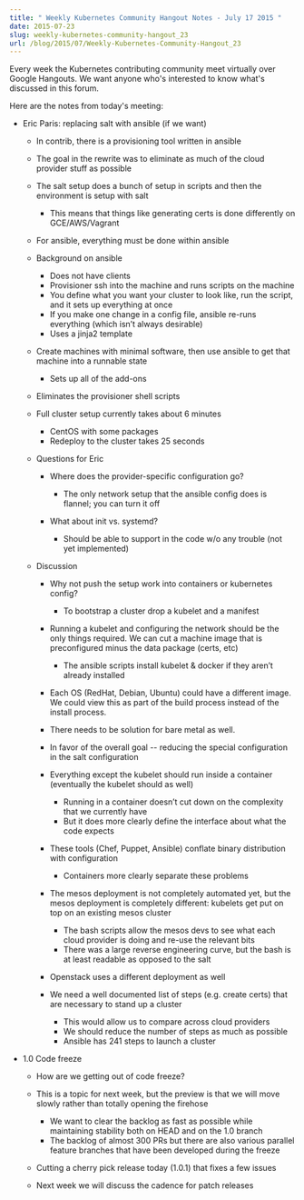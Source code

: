 ```yaml
---
title: " Weekly Kubernetes Community Hangout Notes - July 17 2015 "
date: 2015-07-23
slug: weekly-kubernetes-community-hangout_23
url: /blog/2015/07/Weekly-Kubernetes-Community-Hangout_23
---
```





Every week the Kubernetes contributing community meet virtually over Google Hangouts. We want anyone who's interested to know what's discussed in this forum.

Here are the notes from today's meeting:



- Eric Paris: replacing salt with ansible (if we want)

  - In contrib, there is a provisioning tool written in ansible
  - The goal in the rewrite was to eliminate as much of the cloud provider stuff as possible
  - The salt setup does a bunch of setup in scripts and then the environment is setup with salt

    - This means that things like generating certs is done differently on GCE/AWS/Vagrant
  - For ansible, everything must be done within ansible
  - Background on ansible

    - Does not have clients
    - Provisioner ssh into the machine and runs scripts on the machine
    - You define what you want your cluster to look like, run the script, and it sets up everything at once
    - If you make one change in a config file, ansible re-runs everything (which isn’t always desirable)
    - Uses a jinja2 template
  - Create machines with minimal software, then use ansible to get that machine into a runnable state

    - Sets up all of the add-ons
  - Eliminates the provisioner shell scripts
  - Full cluster setup currently takes about 6 minutes

    - CentOS with some packages
    - Redeploy to the cluster takes 25 seconds
  - Questions for Eric

    - Where does the provider-specific configuration go?

      - The only network setup that the ansible config does is flannel; you can turn it off
    - What about init vs. systemd?

      - Should be able to support in the code w/o any trouble (not yet implemented)
  - Discussion

    - Why not push the setup work into containers or kubernetes config?

      - To bootstrap a cluster drop a kubelet and a manifest
    - Running a kubelet and configuring the network should be the only things required. We can cut a machine image that is preconfigured minus the data package (certs, etc)

      - The ansible scripts install kubelet & docker if they aren’t already installed
    - Each OS (RedHat, Debian, Ubuntu) could have a different image. We could view this as part of the build process instead of the install process.
    - There needs to be solution for bare metal as well.
    - In favor of the overall goal -- reducing the special configuration in the salt configuration
    - Everything except the kubelet should run inside a container (eventually the kubelet should as well)

      - Running in a container doesn’t cut down on the complexity that we currently have
      - But it does more clearly define the interface about what the code expects
    - These tools (Chef, Puppet, Ansible) conflate binary distribution with configuration

      - Containers more clearly separate these problems
    - The mesos deployment is not completely automated yet, but the mesos deployment is completely different: kubelets get put on top on an existing mesos cluster

      - The bash scripts allow the mesos devs to see what each cloud provider is doing and re-use the relevant bits
      - There was a large reverse engineering curve, but the bash is at least readable as opposed to the salt
    - Openstack uses a different deployment as well
    - We need a well documented list of steps (e.g. create certs) that are necessary to stand up a cluster

      - This would allow us to compare across cloud providers
      - We should reduce the number of steps as much as possible
      - Ansible has 241 steps to launch a cluster
- 1.0 Code freeze

  - How are we getting out of code freeze?
  - This is a topic for next week, but the preview is that we will move slowly rather than totally opening the firehose

    - We want to clear the backlog as fast as possible while maintaining stability both on HEAD and on the 1.0 branch
    - The backlog of almost 300 PRs but there are also various parallel feature branches that have been developed during the freeze
  - Cutting a cherry pick release today (1.0.1) that fixes a few issues
  - Next week we will discuss the cadence for patch releases
